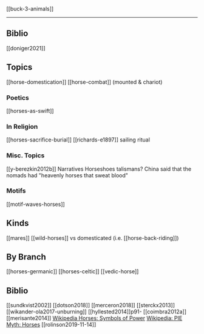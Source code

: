 [[buck-3-animals]]

---

## Biblio
[[doniger2021]]

## Topics
[[horse-domestication]]
[[horse-combat]] (mounted & chariot)
### Poetics
[[horses-as-swift]]
### In Religion
[[horses-sacrifice-burial]]
[[richards-e1897]] sailing ritual

### Misc. Topics
[[y-berezkin2012b]] Narratives
Horseshoes talismans?
China said that the nomads had "heavenly horses that sweat blood"

### Motifs
[[motif-waves-horses]]

## Kinds
[[mares]]
[[wild-horses]] vs domesticated (i.e. [[horse-back-riding]])

## By Branch
[[horses-germanic]]
[[horses-celtic]]
[[vedic-horse]]


## Biblio
[[sundkvist2002]]
[[dotson2018]]
[[merceron2018]]
[[sterckx2013]]
[[wikander-ola2017-unburning]]
[[hyllested2014]]p91-
[[coimbra2012a]]
[[merisante2014]]
[Wikipedia Horses: Symbols of Power](https://en.wikipedia.org/wiki/Domestication-of-the-horse#Horse-images-as-symbols-of-power)
[Wikipedia: PIE Myth: Horses](https://en.wikipedia.org/wiki/Proto-Indo-European-mythology#Other-propositions-3)
[[rolinson2019-11-14]]